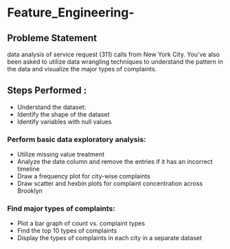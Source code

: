 # Feature_Engineering-
## Probleme Statement 
data analysis of service request (311) calls from New York City. You've also been asked to utilize data wrangling techniques to understand the pattern in the data and visualize the major types of complaints.
## Steps Performed :

* Understand the dataset:
* Identify the shape of the dataset
* Identify variables with null values
###  Perform basic data exploratory analysis:

* Utilize missing value treatment
* Analyze the date column and remove the entries if it has an incorrect timeline
* Draw a frequency plot for city-wise complaints
* Draw scatter and hexbin plots for complaint concentration across Brooklyn
###  Find major types of complaints:

* Plot a bar graph of count vs. complaint types
* Find the top 10 types of complaints
* Display the types of complaints in each city in a separate dataset
 

